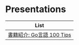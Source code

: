 # Presentations

| List |
| -- |
| [書籍紹介: Go言語 100 Tips](./202309_go_tips_introduction/index.html) |